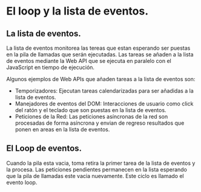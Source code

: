 # El loop y la lista de eventos.

## La lista de eventos.

La lista de eventos monitorea las tereas que estan esperando ser puestas en la pila de llamadas que serán ejecutadas. Las tareas se añaden a la lista de eventos mediante la Web API que se ejecuta en paralelo con el JavaScript en tiempo de ejecución.

Algunos ejemplos de Web APIs que añaden tareas a la lista de eventos son:

- Temporizadores: Ejecutan tareas calendarizadas para ser añadidas a la lista de eventos.
- Manejadores de eventos del DOM: Interacciones de usuario como click del ratón y el teclado que son puestas en la lista de eventos.
- Peticiones de la Red: Las peticiones asíncronas de la red son procesadas de forma asíncrona y envian de regreso resultados que ponen en areas en la lista de eventos.

## El Loop de eventos.

Cuando la pila esta vacia, toma retira la primer tarea de la lista de eventos y la procesa. Las peticiones pendientes permanecen en la lista esperando que la pila de llamadas este vacia nuevamente. Este ciclo es llamado el evento loop.

